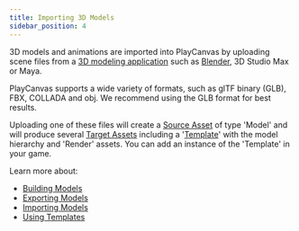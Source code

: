 ```yaml
---
title: Importing 3D Models
sidebar_position: 4
---
```


3D models and animations are imported into PlayCanvas by uploading scene files from a [3D modeling application][1] such as [Blender][2], 3D Studio Max or Maya.

PlayCanvas supports a wide variety of formats, such as glTF binary (GLB), FBX, COLLADA and obj. We recommend using the GLB format for best results.

Uploading one of these files will create a [Source Asset][3] of type 'Model' and will produce several [Target Assets][4] including a '[Template][7]' with the model hierarchy and 'Render' assets. You can add an instance of the 'Template' in your game.

Learn more about:

* [Building Models][5]
* [Exporting Models][6]
* [Importing Models][8]
* [Using Templates][9]

[1]: /user-manual/assets/models/building
[2]: https://www.blender.org/
[3]: /user-manual/glossary#source-asset
[4]: /user-manual/glossary#target-asset
[5]: /user-manual/assets/models/building
[6]: /user-manual/assets/models/exporting
[7]: /user-manual/assets/types/template/
[8]: /user-manual/assets/import-pipeline/import-hierarchy/
[9]: /user-manual/templates/
